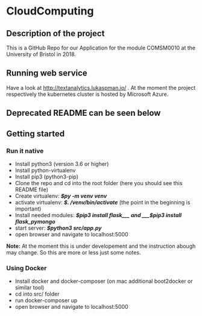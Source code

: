 # CloudComputing
## Description of the project
This is a GitHub Repo for our Application for the module COMSM0010 at the University of Bristol in 2018.

## Running web service
Have a look at http://textanalytics.lukaspman.io/ .
At the moment the project respectively the kubernetes cluster is hosted by Microsoft Azure.

## Deprecated README can be seen below

## Getting started

### Run it native

* Install python3 (version 3.6 or higher)
* Install python-virtualenv
* Install pip3 (python3-pip)
* Clone the repo and cd into the root folder (here you should see this README file)
* Create virtualenv: ___$py -m venv venv___
* activate virtualenv: ___$. /venv/bin/activate___ (the point in the beginning is important)
* Install needed modules: ___$pip3 install flask___ and ___$pip3 install flask_pymongo___
* start server: ___$python3 src/app.py___
* open browser and navigate to localhost:5000

**Note:** At the moment this is under developement and the instruction abough may change. So this are more or less just some notes.

### Using Docker

* Install docker and docker-composer (on mac additional boot2docker or similar tool)
* cd into src/ folder
* run docker-composer up
* open browser and navigate to localhost:5000
